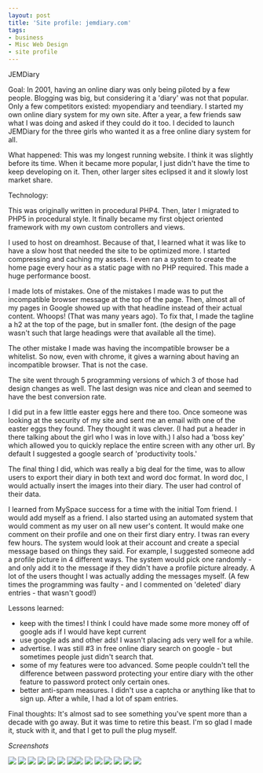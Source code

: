 ```yaml
---
layout: post
title: 'Site profile: jemdiary.com'
tags:
- business
- Misc Web Design
- site profile
---
```


JEMDiary

Goal: In 2001, having an online diary was only being piloted by a few people.  Blogging was big, but considering it a 'diary' was not that popular.  Only a few competitors existed: myopendiary and teendiary.  I started my own online diary system for my own site.  After a year, a few friends saw what I was doing and asked if they could do it too.  I decided to launch JEMDiary for the three girls who wanted it as a free online diary system for all.  

What happened: This was my longest running website.  I think it was slightly before its time.  When it became more popular, I just didn't have the time to keep developing on it.  Then, other larger sites eclipsed it and it slowly lost market share.

Technology:

This was originally written in procedural PHP4.  Then, later I migrated to PHP5 in procedural style.  It finally became my first object oriented framework with my own custom controllers and views.  

I used to host on dreamhost.  Because of that, I learned what it was like to have a slow host that needed the site to be optimized more.  I started compressing and caching my assets.  I even ran a system to create the home page every hour as a static page with no PHP required.  This made a huge performance boost.

I made lots of mistakes.  One of the mistakes I made was to put the incompatible browser message at the top of the page.  Then, almost all of my pages in Google showed up with that headline instead of their actual content.  Whoops!  (That was many years ago).  To fix that, I made the tagline a h2 at the top of the page, but in smaller font.  (the design of the page wasn't such that large headings were that available all the time).

The other mistake I made was having the incompatible browser be a whitelist.  So now, even with chrome, it gives a warning about having an incompatible browser.  That is not the case.

The site went through 5 programming versions of which 3 of those had design changes as well.  The last design was nice and clean and seemed to have the best conversion rate.

I did put in a few little easter eggs here and there too.  Once someone was looking at the security of my site and sent me an email with one of the easter eggs they found.  They thought it was clever. (I had put a header in there talking about the girl who I was in love with.)  I also had a 'boss key' which allowed you to quickly replace the entire screen with any other url.  By default I suggested a google search of 'productivity tools.'

The final thing I did, which was really a big deal for the time, was to allow users to export their diary in both text and word doc format.  In word doc, I would actually insert the images into their diary.  The user had control of their data.

I learned from MySpace success for a time with the initial Tom friend.  I would add myself as a friend.  I also started using an automated system that would comment as my user on all new user's content. It would make one comment on their profile and one on their first diary entry. I twas ran every few hours.  The system would look at their account and create a special message based on things they said.  For example, I suggested someone add a profile picture in 4 different ways. The system would pick one randomly - and only add it to the message if they didn't have a profile picture already.  A lot of the users thought I was actually adding the messages myself.  (A few times the programming was faulty - and I commented on 'deleted' diary entries - that wasn't good!)

Lessons learned:

- keep with the times!  I think I could have made some more money off of google ads if I would have kept current
- use google ads and other ads! I wasn't placing ads very well for a while.
- advertise.  I was still #3 in free online diary search on google - but sometimes people just didn't search that.
- some of my features were too advanced.  Some people couldn't tell the difference between password protecting your entire diary with the other feature to password protect only certain ones.
- better anti-spam measures.  I didn't use a captcha or anything like that to sign up.  After a while, I had a lot of spam entries.

Final thoughts:
It's almost sad to see something you've spent more than a decade with go away.  But it was time to retire this beast.  I'm so glad I made it, stuck with it, and that I get to pull the plug myself.

_Screenshots_

[![](http://aaronsaray.com/wp-content/uploads/2012/03/Screenshot-at-2012-03-14-162645-150x150.png)](http://aaronsaray.com/wp-content/uploads/2012/03/Screenshot-at-2012-03-14-162645.png)
[![](http://aaronsaray.com/wp-content/uploads/2012/03/Screenshot-at-2012-03-14-162725-150x150.png)](http://aaronsaray.com/wp-content/uploads/2012/03/Screenshot-at-2012-03-14-162725.png)
[![](http://aaronsaray.com/wp-content/uploads/2012/03/Screenshot-at-2012-03-14-162737-150x150.png)](http://aaronsaray.com/wp-content/uploads/2012/03/Screenshot-at-2012-03-14-162737.png)
[![](http://aaronsaray.com/wp-content/uploads/2012/03/Screenshot-at-2012-03-14-162758-150x150.png)](http://aaronsaray.com/wp-content/uploads/2012/03/Screenshot-at-2012-03-14-162758.png)
[![](http://aaronsaray.com/wp-content/uploads/2012/03/Screenshot-at-2012-03-14-162812-150x150.png)](http://aaronsaray.com/wp-content/uploads/2012/03/Screenshot-at-2012-03-14-162812.png)
[![](http://aaronsaray.com/wp-content/uploads/2012/03/Screenshot-at-2012-03-14-162819-150x150.png)](http://aaronsaray.com/wp-content/uploads/2012/03/Screenshot-at-2012-03-14-162819.png)
[![](http://aaronsaray.com/wp-content/uploads/2012/03/Screenshot-at-2012-03-14-162836-150x150.png)](http://aaronsaray.com/wp-content/uploads/2012/03/Screenshot-at-2012-03-14-162836.png)[![](http://aaronsaray.com/wp-content/uploads/2012/03/Screenshot-at-2012-03-14-162846-150x150.png)](http://aaronsaray.com/wp-content/uploads/2012/03/Screenshot-at-2012-03-14-162846.png)
[![](http://aaronsaray.com/wp-content/uploads/2012/03/Screenshot-at-2012-03-14-162854-150x150.png)](http://aaronsaray.com/wp-content/uploads/2012/03/Screenshot-at-2012-03-14-162854.png)
[![](http://aaronsaray.com/wp-content/uploads/2012/03/Screenshot-at-2012-03-14-162906-150x150.png)](http://aaronsaray.com/wp-content/uploads/2012/03/Screenshot-at-2012-03-14-162906.png)
[![](http://aaronsaray.com/wp-content/uploads/2012/03/Screenshot-at-2012-03-14-162917-150x150.png)](http://aaronsaray.com/wp-content/uploads/2012/03/Screenshot-at-2012-03-14-162917.png)
[![](http://aaronsaray.com/wp-content/uploads/2012/03/Screenshot-at-2012-03-14-163004-150x150.png)](http://aaronsaray.com/wp-content/uploads/2012/03/Screenshot-at-2012-03-14-163004.png)
[![](http://aaronsaray.com/wp-content/uploads/2012/03/Screenshot-at-2012-03-14-164457-150x150.png)](http://aaronsaray.com/wp-content/uploads/2012/03/Screenshot-at-2012-03-14-164457.png)
[![](http://aaronsaray.com/wp-content/uploads/2012/03/Screenshot-at-2012-03-18-114756-150x132.png)](http://aaronsaray.com/wp-content/uploads/2012/03/Screenshot-at-2012-03-18-114756.png)

